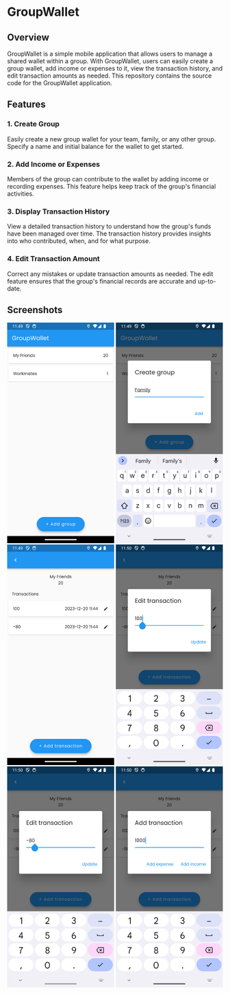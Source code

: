 # GroupWallet

## Overview

GroupWallet is a simple mobile application that allows users to manage a shared wallet within a group. With GroupWallet, users can easily create a group wallet, add income or expenses to it, view the transaction history, and edit transaction amounts as needed. This repository contains the source code for the GroupWallet application.

## Features

### 1. Create Group

Easily create a new group wallet for your team, family, or any other group. Specify a name and initial balance for the wallet to get started.

### 2. Add Income or Expenses

Members of the group can contribute to the wallet by adding income or recording expenses. This feature helps keep track of the group's financial activities.

### 3. Display Transaction History

View a detailed transaction history to understand how the group's funds have been managed over time. The transaction history provides insights into who contributed, when, and for what purpose.

### 4. Edit Transaction Amount

Correct any mistakes or update transaction amounts as needed. The edit feature ensures that the group's financial records are accurate and up-to-date.

## Screenshots

<img src="https://github.com/rainman-tech/interview/blob/main/balance/screenshots/Screenshot_1703044181.png" width="250"> <img src="https://github.com/rainman-tech/interview/blob/main/balance/screenshots/Screenshot_1703044192.png" width="250"> <img src="https://github.com/rainman-tech/interview/blob/main/balance/screenshots/Screenshot_1703044197.png" width="250"> <img src="https://github.com/rainman-tech/interview/blob/main/balance/screenshots/Screenshot_1703044204.png" width="250"> <img src="https://github.com/rainman-tech/interview/blob/main/balance/screenshots/Screenshot_1703044207.png" width="250"> <img src="https://github.com/rainman-tech/interview/blob/main/balance/screenshots/Screenshot_1703044214.png" width="250">


